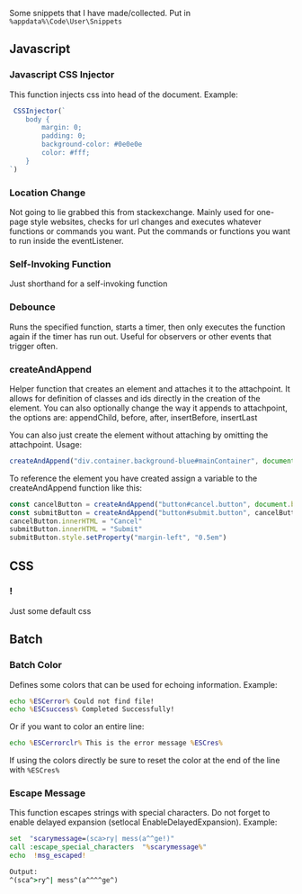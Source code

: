 Some snippets that I have made/collected.
Put in `%appdata%\Code\User\Snippets`

## Javascript
### Javascript CSS Injector
This function injects css into head of the document. 
Example: 
```jsx
 CSSInjector(`
	body {
		margin: 0;
		padding: 0;
		background-color: #0e0e0e
		color: #fff;
	}
`)
```

### Location Change 
Not going to lie grabbed this from stackexchange. Mainly used for one-page style websites, checks for url changes and executes whatever functions or commands you want.
Put the commands or functions you want to run inside the eventListener.

### Self-Invoking Function
Just shorthand for a self-invoking function

### Debounce
Runs the specified function, starts a timer, then only executes the function again if the timer has run out. Useful for observers or other events that trigger often. 

### createAndAppend
Helper function that creates an element and attaches it to the attachpoint. It allows for definition of classes and ids directly in the creation of the element. You can also optionally change the way it appends to attachpoint, the options are: 
appendChild, 
before, 
after, 
insertBefore,
insertLast

You can also just create the element without attaching by omitting the attachpoint.
Usage:
```jsx
createAndAppend("div.container.background-blue#mainContainer", document.body)
```
To reference the element you have created assign a variable to the createAndAppend function like this:
```jsx
const cancelButton = createAndAppend("button#cancel.button", document.body)
const submitButton = createAndAppend("button#submit.button", cancelButton, "after")
cancelButton.innerHTML = "Cancel"
submitButton.innerHTML = "Submit"
submitButton.style.setProperty("margin-left", "0.5em")
```

## CSS
### !
Just some default css 

## Batch
### Batch Color
Defines some colors that can be used for echoing information.
Example:
```bat
echo %ESCerror% Could not find file!
echo %ESCsuccess% Completed Successfully!
```
Or if you want to color an entire line:
```bat
echo %ESCerrorclr% This is the error message %ESCres%
```
If using the colors directly be sure to reset the color at the end of the line with `%ESCres%`

### Escape Message
This function escapes strings with special characters. Do not forget to enable delayed expansion (setlocal EnableDelayedExpansion).
Example: 
```bat
set  "scarymessage=(sca>ry| mess(a^^ge!)"
call :escape_special_characters  "%scarymessage%"
echo  !msg_escaped!

Output:
^(sca^>ry^| mess^(a^^^^ge^)
```
